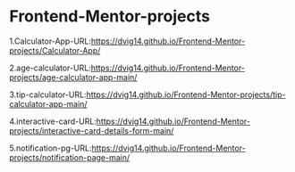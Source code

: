 # Frontend-Mentor-projects
1.Calculator-App-URL:https://dvig14.github.io/Frontend-Mentor-projects/Calculator-App/

2.age-calculator-URL:https://dvig14.github.io/Frontend-Mentor-projects/age-calculator-app-main/

3.tip-calculator-URL:https://dvig14.github.io/Frontend-Mentor-projects/tip-calculator-app-main/

4.interactive-card-URL:https://dvig14.github.io/Frontend-Mentor-projects/interactive-card-details-form-main/

5.notification-pg-URL:https://dvig14.github.io/Frontend-Mentor-projects/notification-page-main/
